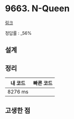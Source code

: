 # 9663. N-Queen

[링크](https://www.acmicpc.net/problem/9663)

정답률 : \_56%

## 설계

## 정리

| 내 코드 | 빠른 코드 |
| :-----: | :-------: |
| 8276 ms |           |

## 고생한 점
